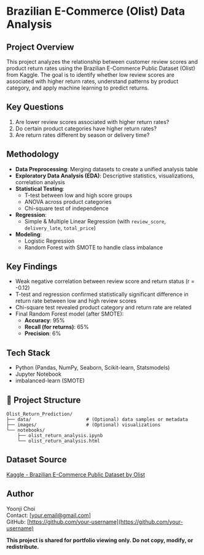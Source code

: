 # Brazilian E-Commerce (Olist) Data Analysis

## Project Overview
This project analyzes the relationship between customer review scores and product return rates using the Brazilian E-Commerce Public Dataset (Olist) from Kaggle. The goal is to identify whether low review scores are associated with higher return rates, understand patterns by product category, and apply machine learning to predict returns.

## Key Questions
1. Are lower review scores associated with higher return rates?
2. Do certain product categories have higher return rates?
3. Are return rates different by season or delivery time?

## Methodology
- **Data Preprocessing**: Merging datasets to create a unified analysis table
- **Exploratory Data Analysis (EDA)**: Descriptive statistics, visualizations, correlation analysis
- **Statistical Testing**:
  - T-test between low and high score groups
  - ANOVA across product categories
  - Chi-square test of independence
- **Regression**:
  - Simple & Multiple Linear Regression (with `review_score`, `delivery_late`, `total_price`)
- **Modeling**:
  - Logistic Regression
  - Random Forest with SMOTE to handle class imbalance

## Key Findings
- Weak negative correlation between review score and return status (r = -0.12)
- T-test and regression confirmed statistically significant difference in return rate between low and high review scores
- Chi-square test revealed product category and return rate are related
- Final Random Forest model (after SMOTE):
  - **Accuracy**: 95%
  - **Recall (for returns)**: 65%
  - **Precision**: 6%

## Tech Stack
- Python (Pandas, NumPy, Seaborn, Scikit-learn, Statsmodels)
- Jupyter Notebook
- imbalanced-learn (SMOTE)

## 📁 Project Structure
```
Olist_Return_Prediction/
├── data/                    # (Optional) data samples or metadata
├── images/                  # (Optional) visualizations
└── notebooks/
    ├── olist_return_analysis.ipynb
    └── olist_return_analysis.html
```

## Dataset Source
[Kaggle - Brazilian E-Commerce Public Dataset by Olist](https://www.kaggle.com/datasets/olistbr/brazilian-ecommerce)

## Author
Yoonji Choi  
Contact: [your.email@gmail.com]  
GitHub: [https://github.com/your-username](https://github.com/your-username)

**This project is shared for portfolio viewing only. Do not copy, modify, or redistribute.**
